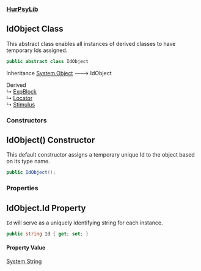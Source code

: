 ### [HurPsyLib](HurPsyLib.md 'HurPsyLib')

## IdObject Class

This abstract class enables all instances of derived classes to have temporary Ids assigned.

```csharp
public abstract class IdObject
```

Inheritance [System.Object](https://docs.microsoft.com/en-us/dotnet/api/System.Object 'System.Object') &#129106; IdObject

Derived  
&#8627; [ExpBlock](HurPsyLib.ExpBlock.md 'HurPsyLib.ExpBlock')  
&#8627; [Locator](HurPsyLib.Locator.md 'HurPsyLib.Locator')  
&#8627; [Stimulus](HurPsyLib.Stimulus.md 'HurPsyLib.Stimulus')
### Constructors

<a name='HurPsyLib.IdObject.IdObject()'></a>

## IdObject() Constructor

This default constructor assigns a temporary unique Id to the object based on its type name.

```csharp
public IdObject();
```
### Properties

<a name='HurPsyLib.IdObject.Id'></a>

## IdObject.Id Property

`Id` will serve as a uniquely identifying string for each instance.

```csharp
public string Id { get; set; }
```

#### Property Value
[System.String](https://docs.microsoft.com/en-us/dotnet/api/System.String 'System.String')